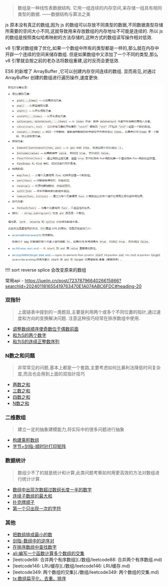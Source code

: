 > 数组是一种线性表数据结构. 它用一组连续的内存空间,来存储一组具有相同类型的数据. ——数据结构与算法之美

js 原本没有真正的数组,因为 js 的数组可以存放不同类型的数据,不同数据类型存储所需要的空间大小不同,这就导致用来存放数组的内存地址不可能是连续的. 所以 js 的数组是按照类似哈希映射的方法存储的,这种方式的数组读写操作相对低效. 

v8 引擎对数组做了优化,如果一个数组中所有的类型都是一样的,那么就在内存中开辟一个连续的空间来储存数组. 但是如果数组中又添加了一个不同的类型,那么 v8 引擎就会按之前的老办法将数组重建,这时反而会更低效. 

ES6 的新增了 ArrayBuffer ,它可以创建内存空间连续的数组. 显而易见,对通过 ArrayBuffer 创建的数组进行遍历操作,速度更快. 

![Alt text](../images/image-5.png)

!!!! sort reverse splice 会改变原来的数组

常用api - https://juejin.cn/post/7237879664026615866?searchId=202401181655419763470E1A074ABC6FDC#heading-20

### 双指针

> 上面链表中提到的一类题目,主要是利用两个或多个不同位置的指针,通过速度和方向的变换解决问题. 注意这种技巧经常在排序数组中使用. 

- [调整数组顺序使奇数位于偶数前面](./数组/调整数组顺序使奇数位于偶数前面.md)
- [和为S的两个数字](./数组/和为S的两个数字.md)
- [和为S的连续正整数序列](./数组/和为S的连续正整数序列.md)

### N数之和问题

> 非常常见的问题,基本上都是一个套路,主要考虑如何比暴利法降低时间复杂度,而且也会用到上面的双指针技巧

- [两数之和](./数组/两数之和)
- [三数之和](./数组/三数之和)
- [四数之和](./数组/四数之和)
- [N数之和](./数组/N数之和)

### 二维数组

> 建立一定的抽象建模能力,将实际中的很多问题进行抽象

- [构建乘积数组](./数组/构建乘积数组)
- [字节+剑指-顺时针打印矩阵](./数组/字节+剑指-顺时针打印矩阵)


### 数据统计

> 数组少不了的就是统计和计算,此类问题考察如何用更高效的方法对数组进行统计计算. 

- [数组中出现次数超过数组长度一半的数字](./数组/数组中出现次数超过数组长度一半的数字.md)
- [连续子数组的最大和](./数组/连续子数组的最大和.md)
- [扑克牌顺子](./数组/扑克牌顺子.md)
- [第一个只出现一次的字符](./数组/第一个只出现一次的字符.md)


### 其他

- [把数组排成最小的数](./数组/把数组排成最小的数.md)
- [剑指-数组中的逆序对](./数组/剑指-数组中的逆序对.md)
- [在排序数组中查找数字](./数组/在排序数组中查找数字.md)
- [ali:编写一个函数计算多个数组的交集](./数组/ali:编写一个函数计算多个数组的交集.md)
- [leetcode88: 合并两个有序数组](./数组/leetcode88: 合并两个有序数组.md)
- [leetcode146: LRU缓存](./数组/leetcode146: LRU缓存.md)
- [leetcode349: 两个数组的交集](./数组/leetcode349: 两个数组的交集.md)
- [tx:数组扁平化、去重、排序](./数组/tx:数组扁平化、去重、排序.md)